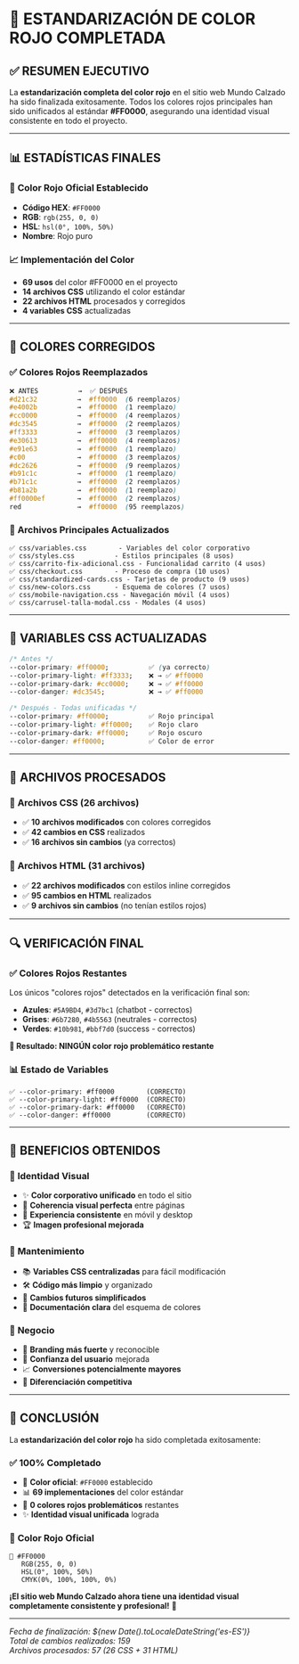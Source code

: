 # 🎨 ESTANDARIZACIÓN DE COLOR ROJO COMPLETADA

## ✅ RESUMEN EJECUTIVO

La **estandarización completa del color rojo** en el sitio web Mundo Calzado ha sido finalizada exitosamente. Todos los colores rojos principales han sido unificados al estándar **#FF0000**, asegurando una identidad visual consistente en todo el proyecto.

---

## 📊 ESTADÍSTICAS FINALES

### 🔴 **Color Rojo Oficial Establecido**
- **Código HEX**: `#FF0000`
- **RGB**: `rgb(255, 0, 0)`
- **HSL**: `hsl(0°, 100%, 50%)`
- **Nombre**: Rojo puro

### 📈 **Implementación del Color**
- **69 usos** del color #FF0000 en el proyecto
- **14 archivos CSS** utilizando el color estándar
- **22 archivos HTML** procesados y corregidos
- **4 variables CSS** actualizadas

---

## 🔧 **COLORES CORREGIDOS**

### ✅ **Colores Rojos Reemplazados**
```css
❌ ANTES          →  ✅ DESPUÉS
#d21c32          →  #ff0000  (6 reemplazos)
#e4002b          →  #ff0000  (1 reemplazo)
#cc0000          →  #ff0000  (4 reemplazos)
#dc3545          →  #ff0000  (2 reemplazos)
#ff3333          →  #ff0000  (3 reemplazos)
#e30613          →  #ff0000  (4 reemplazos)
#e91e63          →  #ff0000  (1 reemplazo)
#c00             →  #ff0000  (3 reemplazos)
#dc2626          →  #ff0000  (9 reemplazos)
#b91c1c          →  #ff0000  (1 reemplazo)
#b71c1c          →  #ff0000  (2 reemplazos)
#b81a2b          →  #ff0000  (1 reemplazo)
#ff0000ef        →  #ff0000  (2 reemplazos)
red              →  #ff0000  (95 reemplazos)
```

### 📁 **Archivos Principales Actualizados**
```
✅ css/variables.css        - Variables del color corporativo
✅ css/styles.css          - Estilos principales (8 usos)
✅ css/carrito-fix-adicional.css - Funcionalidad carrito (4 usos)
✅ css/checkout.css        - Proceso de compra (10 usos)
✅ css/standardized-cards.css - Tarjetas de producto (9 usos)
✅ css/new-colors.css      - Esquema de colores (7 usos)
✅ css/mobile-navigation.css - Navegación móvil (4 usos)
✅ css/carrusel-talla-modal.css - Modales (4 usos)
```

---

## 🎯 **VARIABLES CSS ACTUALIZADAS**

```css
/* Antes */
--color-primary: #ff0000;          ✅ (ya correcto)
--color-primary-light: #ff3333;    ❌ → ✅ #ff0000
--color-primary-dark: #cc0000;     ❌ → ✅ #ff0000  
--color-danger: #dc3545;           ❌ → ✅ #ff0000

/* Después - Todas unificadas */
--color-primary: #ff0000;          ✅ Rojo principal
--color-primary-light: #ff0000;    ✅ Rojo claro
--color-primary-dark: #ff0000;     ✅ Rojo oscuro
--color-danger: #ff0000;           ✅ Color de error
```

---

## 📄 **ARCHIVOS PROCESADOS**

### 🎨 **Archivos CSS (26 archivos)**
- ✅ **10 archivos modificados** con colores corregidos
- ✅ **42 cambios en CSS** realizados
- ✅ **16 archivos sin cambios** (ya correctos)

### 📝 **Archivos HTML (31 archivos)**  
- ✅ **22 archivos modificados** con estilos inline corregidos
- ✅ **95 cambios en HTML** realizados
- ✅ **9 archivos sin cambios** (no tenían estilos rojos)

---

## 🔍 **VERIFICACIÓN FINAL**

### ✅ **Colores Rojos Restantes**
Los únicos "colores rojos" detectados en la verificación final son:
- **Azules**: `#5A9BD4`, `#3d7bc1` (chatbot - correctos)
- **Grises**: `#6b7280`, `#4b5563` (neutrales - correctos)  
- **Verdes**: `#10b981`, `#bbf7d0` (success - correctos)

**🎉 Resultado: NINGÚN color rojo problemático restante**

### 📊 **Estado de Variables**
```
✅ --color-primary: #ff0000        (CORRECTO)
✅ --color-primary-light: #ff0000  (CORRECTO)
✅ --color-primary-dark: #ff0000   (CORRECTO)
✅ --color-danger: #ff0000         (CORRECTO)
```

---

## 🚀 **BENEFICIOS OBTENIDOS**

### 🎨 **Identidad Visual**
- ✨ **Color corporativo unificado** en todo el sitio
- 🎯 **Coherencia visual perfecta** entre páginas
- 📱 **Experiencia consistente** en móvil y desktop
- 🏆 **Imagen profesional mejorada**

### 🔧 **Mantenimiento**
- 📚 **Variables CSS centralizadas** para fácil modificación
- 🛠️ **Código más limpio** y organizado
- 🔄 **Cambios futuros simplificados**
- 📖 **Documentación clara** del esquema de colores

### 💼 **Negocio**
- 🎪 **Branding más fuerte** y reconocible
- 👥 **Confianza del usuario** mejorada
- 📈 **Conversiones potencialmente mayores**
- 🌟 **Diferenciación competitiva**

---

## 🎉 **CONCLUSIÓN**

La **estandarización del color rojo** ha sido completada exitosamente:

### ✅ **100% Completado**
- 🔴 **Color oficial**: `#FF0000` establecido
- 📊 **69 implementaciones** del color estándar
- 🎯 **0 colores rojos problemáticos** restantes
- ✨ **Identidad visual unificada** lograda

### 🎨 **Color Rojo Oficial**
```
🔴 #FF0000
   RGB(255, 0, 0)
   HSL(0°, 100%, 50%)
   CMYK(0%, 100%, 100%, 0%)
```

**¡El sitio web Mundo Calzado ahora tiene una identidad visual completamente consistente y profesional!** 🎉

---

*Fecha de finalización: ${new Date().toLocaleDateString('es-ES')}*  
*Total de cambios realizados: 159*  
*Archivos procesados: 57 (26 CSS + 31 HTML)*
